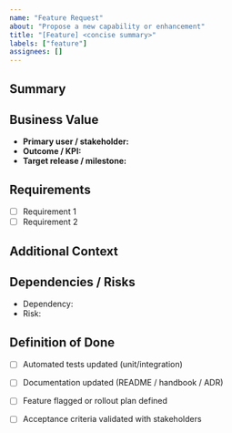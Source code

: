 ```yaml
---
name: "Feature Request"
about: "Propose a new capability or enhancement"
title: "[Feature] <concise summary>"
labels: ["feature"]
assignees: []
---
```


## Summary

<!-- Describe the problem and the proposed solution at a high level. -->

## Business Value

- **Primary user / stakeholder:**
- **Outcome / KPI:**
- **Target release / milestone:**

## Requirements

- [ ] Requirement 1
- [ ] Requirement 2

## Additional Context

<!-- Designs, mock-ups, architecture diagrams, related docs. -->

## Dependencies / Risks

- Dependency:
- Risk:

## Definition of Done

- [ ] Automated tests updated (unit/integration)
- [ ] Documentation updated (README / handbook / ADR)
- [ ] Feature flagged or rollout plan defined
- [ ] Acceptance criteria validated with stakeholders

